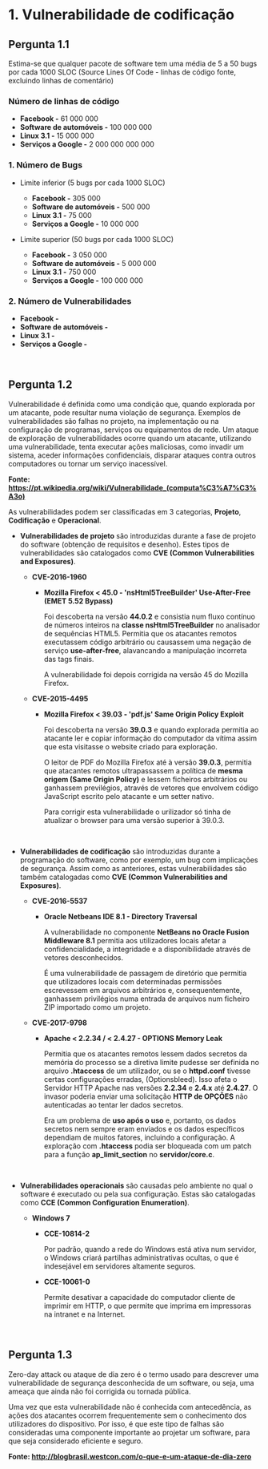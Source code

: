# 1. Vulnerabilidade de codificação

## Pergunta 1.1

Estima-se que  qualquer pacote de software tem uma média de 5 a 50 bugs por cada 1000 SLOC (Source Lines Of Code - linhas de código fonte, excluindo linhas de comentário)


### Número de linhas de código

- **Facebook -** 61 000 000
- **Software de automóveis -** 100 000 000
- **Linux 3.1 -** 15 000 000
- **Serviços a Google -** 2 000 000 000 000

### 1. Número de Bugs

- Limite inferior (5 bugs por cada 1000 SLOC)

    - **Facebook -** 305 000
    - **Software de automóveis -** 500 000
    - **Linux 3.1 -** 75 000
    - **Serviços a Google -** 10 000 000

- Limite superior (50 bugs por cada 1000 SLOC)

    - **Facebook -** 3 050 000
    - **Software de automóveis -** 5 000 000
    - **Linux 3.1 -** 750 000
    - **Serviços a Google -** 100 000 000


### 2. Número de Vulnerabilidades

- **Facebook -** 
- **Software de automóveis -** 
- **Linux 3.1 -** 
- **Serviços a Google -** 

<br/>

## Pergunta 1.2

Vulnerabilidade é definida como uma condição que, quando explorada por um atacante, pode resultar numa violação de segurança. Exemplos de vulnerabilidades são falhas no projeto, na implementação ou na configuração de programas, serviços ou equipamentos de rede. Um ataque de exploração de vulnerabilidades ocorre quando um atacante, utilizando uma vulnerabilidade, tenta executar ações maliciosas, como invadir um sistema, aceder informações confidenciais, disparar ataques contra outros computadores ou tornar um serviço inacessível.

**Fonte: https://pt.wikipedia.org/wiki/Vulnerabilidade_(computa%C3%A7%C3%A3o)**

As vulnerabilidades podem ser classificadas em 3 categorias, **Projeto**, **Codificação** e **Operacional**.

- **Vulnerabilidades de projeto** são introduzidas durante a fase de projeto do software (obtenção de requisitos e desenho). Estes tipos de vulnerabilidades são catalogados como **CVE (Common Vulnerabilities and Exposures)**.

    - **CVE-2016-1960**
        - **Mozilla Firefox < 45.0 - 'nsHtml5TreeBuilder' Use-After-Free (EMET 5.52 Bypass)**
        
            Foi descoberta na versão **44.0.2** e consistia num fluxo contínuo de números inteiros na **classe nsHtml5TreeBuilder** no analisador de sequências HTML5. Permitia que os atacantes remotos executassem código arbitrário ou causassem uma negação de serviço **use-after-free**, alavancando a manipulação incorreta das tags finais.

            A vulnerabilidade foi depois corrigida na versão 45 do Mozilla Firefox.

        
    - **CVE-2015-4495**
        - **Mozilla Firefox < 39.03 - 'pdf.js' Same Origin Policy Exploit**

            Foi descoberta na versão **39.0.3** e quando explorada permitia ao atacante ler e copiar informação do computador da vítima  assim que esta visitasse o website criado para exploração.

            O leitor de PDF do Mozilla Firefox até à versão **39.0.3**, permitia que atacantes remotos ultrapassassem a política de **mesma origem (Same Origin Policy)** e lessem ficheiros arbitrários ou ganhassem previlégios, através de vetores que envolvem código JavaScript escrito pelo atacante e um setter nativo.

            Para corrigir esta vulnerabilidade o urilizador só tinha de atualizar o browser para uma versão superior à 39.0.3.

<br/>

- **Vulnerabilidades de codificação** são introduzidas durante a programação do software, como por exemplo, um bug com implicações de segurança. Assim como as anteriores, estas vulnerabilidades são também catalogadas como **CVE (Common Vulnerabilities and Exposures)**.

    - **CVE-2016-5537**
        - **Oracle Netbeans IDE 8.1 - Directory Traversal**

            A vulnerabilidade no componente **NetBeans no Oracle Fusion Middleware 8.1** permitia aos utilizadores locais afetar a confidencialidade, a integridade e a disponibilidade através de vetores desconhecidos.

            É uma vulnerabilidade de passagem de diretório que permitia que utilizadores locais com determinadas permissões escrevessem em arquivos arbitrários e, consequentemente, ganhassem privilégios numa entrada de arquivos num ficheiro ZIP importado como um projeto.

    - **CVE-2017-9798**
        - **Apache < 2.2.34 / < 2.4.27 - OPTIONS Memory Leak**

            Permitia que os atacantes remotos lessem dados secretos da memória do processo se a diretiva limite pudesse ser definida no arquivo **.htaccess** de um utilizador, ou se o **httpd.conf** tivesse certas configurações erradas, (Optionsbleed). Isso afeta o Servidor HTTP Apache nas versões **2.2.34** e **2.4.x** até **2.4.27**. O invasor poderia enviar uma solicitação **HTTP de OPÇÕES** não autenticadas ao tentar ler dados secretos. 
            
            Era um problema de **uso após o uso** e, portanto, os dados secretos nem sempre eram enviados e os dados específicos dependiam de muitos fatores, incluindo a configuração. A exploração com **.htaccess** podia ser bloqueada com um patch para a função **ap_limit_section** no **servidor/core.c**.

<br/>

- **Vulnerabilidades operacionais** são causadas pelo ambiente no qual o software é executado ou pela sua configuração. Estas são catalogadas como **CCE (Common Configuration Enumeration)**.


    - **Windows 7**
        - **CCE-10814-2**
    
            Por padrão, quando a rede do Windows está ativa num servidor, o Windows criará partilhas administrativas ocultas, o que é indesejável em servidores altamente seguros.

        - **CCE-10061-0**

            Permite desativar a capacidade do computador cliente de imprimir em HTTP, o que permite que imprima em impressoras na intranet e na Internet.

<br/>

## Pergunta 1.3

Zero-day attack ou ataque de dia zero é o termo usado para descrever uma vulnerabilidade de segurança desconhecida de um software, ou seja, uma ameaça que ainda não foi corrigida ou tornada pública.

Uma vez que esta vulnerabilidade não é conhecida com antecedência, as ações dos atacantes ocorrem frequentemente sem o conhecimento dos utilizadores do dispositivo. Por isso, é que este tipo de falhas são consideradas uma componente importante ao projetar um software, para que seja considerado eficiente e seguro.

**Fonte: http://blogbrasil.westcon.com/o-que-e-um-ataque-de-dia-zero**


